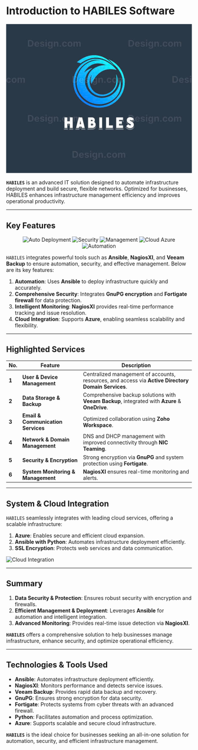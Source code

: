 # **Introduction to HABILES Software**

![Image](https://github.com/Nem0T03/Company_Habliles/blob/main/Picture/z6123567056624_c1411d37b1990a17a94468bf4118df54.jpg)

**`HABILES`** is an advanced IT solution designed to automate infrastructure deployment and build secure, flexible networks. Optimized for businesses, HABILES enhances infrastructure management efficiency and improves operational productivity.

---

## **Key Features**

<p align="center">
  <img src="https://img.shields.io/badge/Auto_deployment-orange?style=for-the-badge&logo=ansible&logoColor=white" alt="Auto Deployment">
  <img src="https://img.shields.io/badge/Security-green?style=for-the-badge&logo=security&logoColor=white" alt="Security">
  <img src="https://img.shields.io/badge/Management-Blue?style=for-the-badge&logo=management&logoColor=white" alt="Management">
  <img src="https://img.shields.io/badge/Cloud_Azure-blue?style=for-the-badge&logo=microsoft-azure&logoColor=white" alt="Cloud Azure">
  <img src="https://img.shields.io/badge/Automation-yellow?style=for-the-badge&logo=python&logoColor=white" alt="Automation">
</p>

`HABILES` integrates powerful tools such as **Ansible**, **NagiosXI**, and **Veeam Backup** to ensure automation, security, and effective management. Below are its key features:

1. **Automation**: Uses **Ansible** to deploy infrastructure quickly and accurately.
2. **Comprehensive Security**: Integrates **GnuPG encryption** and **Fortigate firewall** for data protection.
3. **Intelligent Monitoring**: **NagiosXI** provides real-time performance tracking and issue resolution.
4. **Cloud Integration**: Supports **Azure**, enabling seamless scalability and flexibility.

---

## **Highlighted Services**

| **No.** | **Feature**                          | **Description**                                                                 |
|--------|------------------------------------|-----------------------------------------------------------------------------|
| **1**  | **User & Device Management**      | Centralized management of accounts, resources, and access via **Active Directory Domain Services**. |
| **2**  | **Data Storage & Backup**         | Comprehensive backup solutions with **Veeam Backup**, integrated with **Azure** & **OneDrive**. |
| **3**  | **Email & Communication Services** | Optimized collaboration using **Zoho Workspace**.                           |
| **4**  | **Network & Domain Management**   | DNS and DHCP management with improved connectivity through **NIC Teaming**. |
| **5**  | **Security & Encryption**         | Strong encryption via **GnuPG** and system protection using **Fortigate**.   |
| **6**  | **System Monitoring & Management** | **NagiosXI** ensures real-time monitoring and alerts.                        |

---

## **System & Cloud Integration**

`HABILES` seamlessly integrates with leading cloud services, offering a scalable infrastructure:

1. **Azure**: Enables secure and efficient cloud expansion.
2. **Ansible with Python**: Automates infrastructure deployment efficiently.
3. **SSL Encryption**: Protects web services and data communication.

![Cloud Integration](https://github.com/Nem0T03/Company_Habliles/blob/main/Picture/Bi%E1%BB%83u%20%C4%91%E1%BB%93%20kh%C3%B4ng%20c%C3%B3%20ti%C3%AAu%20%C4%91%E1%BB%81.drawio%20(16).drawio%20(3).png)

---

## **Summary**

1. **Data Security & Protection**: Ensures robust security with encryption and firewalls.
2. **Efficient Management & Deployment**: Leverages **Ansible** for automation and intelligent integration.
3. **Advanced Monitoring**: Provides real-time issue detection via **NagiosXI**.

**`HABILES`** offers a comprehensive solution to help businesses manage infrastructure, enhance security, and optimize operational efficiency.

---

## **Technologies & Tools Used**
- **Ansible**: Automates infrastructure deployment efficiently.
- **NagiosXI**: Monitors performance and detects service issues.
- **Veeam Backup**: Provides rapid data backup and recovery.
- **GnuPG**: Ensures strong encryption for data security.
- **Fortigate**: Protects systems from cyber threats with an advanced firewall.
- **Python**: Facilitates automation and process optimization.
- **Azure**: Supports scalable and secure cloud infrastructure.

**`HABILES`** is the ideal choice for businesses seeking an all-in-one solution for automation, security, and efficient infrastructure management.

